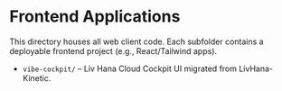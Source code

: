# Frontend Applications

This directory houses all web client code. Each subfolder contains a deployable frontend project (e.g., React/Tailwind apps).

- `vibe-cockpit/` – Liv Hana Cloud Cockpit UI migrated from LivHana-Kinetic.

